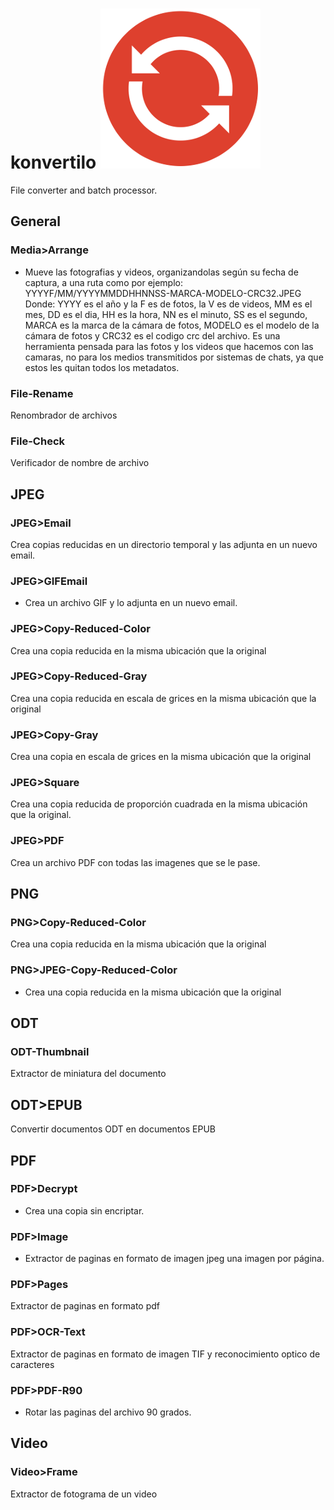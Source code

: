 # konvertilo  ![](./logo.png)
File converter and batch processor.

## General

### Media>Arrange
* Mueve las fotografias y videos, organizandolas según su fecha de captura, a una ruta como por ejemplo:
 YYYYF/MM/YYYYMMDDHHNNSS-MARCA-MODELO-CRC32.JPEG Donde:
 YYYY es el año y la F es de fotos, la V es de videos, MM es el mes, DD es el dia, HH es la hora, NN es el minuto, SS es el segundo, MARCA es la marca de la cámara de fotos, MODELO es el modelo de la cámara de fotos y CRC32 es el codigo crc del archivo.
Es una herramienta pensada para las fotos y los videos que hacemos con las camaras, no para los medios transmitidos por sistemas de chats, ya que estos les quitan todos los metadatos.

### File-Rename
Renombrador de archivos

### File-Check
Verificador de nombre de archivo


## JPEG

### JPEG>Email
Crea copias reducidas en un directorio temporal y las adjunta en un nuevo email.

### JPEG>GIFEmail
* Crea un archivo GIF y lo adjunta en un nuevo email.

### JPEG>Copy-Reduced-Color
Crea una copia reducida en la misma ubicación que la original

### JPEG>Copy-Reduced-Gray
Crea una copia reducida en escala de grices en la misma ubicación que la original

### JPEG>Copy-Gray
Crea una copia en escala de grices en la misma ubicación que la original

### JPEG>Square
Crea una copia reducida de proporción cuadrada en la misma ubicación que la original.

### JPEG>PDF
Crea un archivo PDF con todas	 las imagenes que se le pase.

## PNG

### PNG>Copy-Reduced-Color
Crea una copia reducida en la misma ubicación que la original

### PNG>JPEG-Copy-Reduced-Color
* Crea una copia reducida en la misma ubicación que la original

## ODT

### ODT-Thumbnail
Extractor de miniatura del documento

## ODT>EPUB
Convertir documentos ODT en documentos EPUB

## PDF

### PDF>Decrypt
* Crea una copia sin encriptar.

### PDF>Image
* Extractor de paginas en formato de imagen jpeg una imagen por página.

### PDF>Pages
Extractor de paginas en formato pdf

### PDF>OCR-Text
Extractor de paginas en formato de imagen TIF y reconocimiento optico de caracteres

### PDF>PDF-R90
* Rotar las paginas del archivo 90 grados.

## Video

### Video>Frame
Extractor de fotograma de un video


